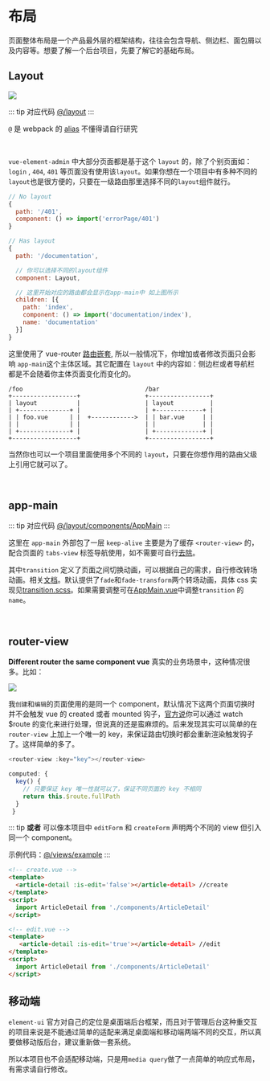 # 布局

页面整体布局是一个产品最外层的框架结构，往往会包含导航、侧边栏、面包屑以及内容等。想要了解一个后台项目，先要了解它的基础布局。

## Layout

![](https://gitee.com/panjiachen/gitee-cdn/raw/master/vue-element-admin-site/7066d74f-12c5-47d6-b6ad-f22b43fec917.png)

::: tip 对应代码
[@/layout](https://github.com/PanJiaChen/vue-element-admin/tree/master/src/layout)
:::

`@` 是 webpack 的 [alias](https://webpack.js.org/configuration/resolve/#resolve-alias) 不懂得请自行研究

<br>

`vue-element-admin` 中大部分页面都是基于这个 `layout` 的，除了个别页面如：`login` , `404`, `401` 等页面没有使用该`layout`。如果你想在一个项目中有多种不同的`layout`也是很方便的，只要在一级路由那里选择不同的`layout`组件就行。

```js
// No layout
{
  path: '/401',
  component: () => import('errorPage/401')
}

// Has layout
{
  path: '/documentation',

  // 你可以选择不同的layout组件
  component: Layout,

  // 这里开始对应的路由都会显示在app-main中 如上图所示
  children: [{
    path: 'index',
    component: () => import('documentation/index'),
    name: 'documentation'
  }]
}
```

这里使用了 vue-router [路由嵌套](https://router.vuejs.org/zh/guide/essentials/nested-routes.html), 所以一般情况下，你增加或者修改页面只会影响 `app-main`这个主体区域。其它配置在 `layout` 中的内容如：侧边栏或者导航栏都是不会随着你主体页面变化而变化的。

```
/foo                                  /bar
+------------------+                  +-----------------+
| layout           |                  | layout          |
| +--------------+ |                  | +-------------+ |
| | foo.vue      | |  +------------>  | | bar.vue     | |
| |              | |                  | |             | |
| +--------------+ |                  | +-------------+ |
+------------------+                  +-----------------+
```

当然你也可以一个项目里面使用多个不同的 `layout`，只要在你想作用的路由父级上引用它就可以了。

<br>

## app-main

::: tip 对应代码
[@/layout/components/AppMain](https://github.com/PanJiaChen/vue-element-admin/blob/master/src/layout/components/AppMain.vue)
:::

这里在 `app-main` 外部包了一层 `keep-alive` 主要是为了缓存 `<router-view>` 的，配合页面的 `tabs-view` 标签导航使用，如不需要可自行[去除](tags-view.md)。

其中`transition` 定义了页面之间切换动画，可以根据自己的需求，自行修改转场动画。相关[文档](https://cn.vuejs.org/v2/guide/transitions.html)。默认提供了`fade`和`fade-transform`两个转场动画，具体 css 实现见[transition.scss](https://github.com/PanJiaChen/vue-element-admin/blob/master/src/styles/transition.scss)。如果需要调整可在[AppMain.vue](https://github.com/PanJiaChen/vue-element-admin/blob/master/src/layout/components/AppMain.vue)中调整`transition` 的 `name`。

<br>

## router-view

**Different router the same component vue** 真实的业务场景中，这种情况很多。比如：

![](https://gitee.com/panjiachen/gitee-cdn/raw/master/vue-element-admin-site/ac5047c9-cb75-4415-89e3-9386c42f3ef9.jpeg)

我`创建`和`编辑`的页面使用的是同一个 component，默认情况下这两个页面切换时并不会触发 vue 的 created 或者 mounted 钩子，[官方说](https://router.vuejs.org/zh/guide/advanced/data-fetching.html#%E6%95%B0%E6%8D%AE%E8%8E%B7%E5%8F%96)你可以通过 watch $route 的变化来进行处理，但说真的还是蛮麻烦的。后来发现其实可以简单的在 `router-view` 上加上一个唯一的 key，来保证路由切换时都会重新渲染触发钩子了。这样简单的多了。

```js
<router-view :key="key"></router-view>

computed: {
  key() {
    // 只要保证 key 唯一性就可以了，保证不同页面的 key 不相同
    return this.$route.fullPath
  }
 }
```

::: tip
**或者** 可以像本项目中 `editForm` 和 `createForm` 声明两个不同的 view 但引入同一个 component。

示例代码：[@/views/example](https://github.com/PanJiaChen/vue-element-admin/tree/master/src/views/example)
:::

```html
<!-- create.vue -->
<template>
  <article-detail :is-edit='false'></article-detail> //create
</template>
<script>
  import ArticleDetail from './components/ArticleDetail'
</script>

<!-- edit.vue -->
<template>
   <article-detail :is-edit='true'></article-detail> //edit
</template>
<script>
  import ArticleDetail from './components/ArticleDetail'
</script>
```

>

## 移动端

`element-ui` 官方对自己的定位是桌面端后台框架，而且对于管理后台这种重交互的项目来说是不能通过简单的适配来满足桌面端和移动端两端不同的交互，所以真要做移动版后台，建议重新做一套系统。

所以本项目也不会适配移动端，只是用`media query`做了一点简单的响应式布局，有需求请自行修改。
